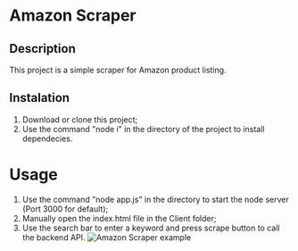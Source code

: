 # Amazon Scraper
## Description
This project is a simple scraper for Amazon product listing.
## Instalation
1. Download or clone this project;
2. Use the command "node i" in the directory of the project to install dependecies.
# Usage
1. Use the command "node app.js" in the directory to start the node server (Port 3000 for default);
2. Manually open the index.html file in the Client folder;
3. Use the search bar to enter a keyword and press scrape button to call the backend API.
![Amazon Scraper example](https://i.imgur.com/JtfUsFY_d.webp?maxwidth=760&fidelity=grand)
